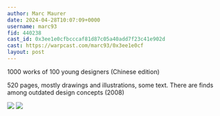 ```yaml
---
author: Marc Maurer
date: 2024-04-28T10:07:09+0000
username: marc93
fid: 440238
cast_id: 0x3ee1e0cfbcccaf81d87c05a40add7f23c41e902d
cast: https://warpcast.com/marc93/0x3ee1e0cf
layout: post
---
```

1000 works of 100 young designers (Chinese edition)  
  
520 pages, mostly drawings and illustrations, some text. There are finds among outdated design concepts (2008)  

![](https://imagedelivery.net/BXluQx4ige9GuW0Ia56BHw/4955304b-df40-4e11-75fc-7713dffc5900/original)
![](https://imagedelivery.net/BXluQx4ige9GuW0Ia56BHw/f7a97d3c-69d4-48c0-4544-5f99ae169800/original)